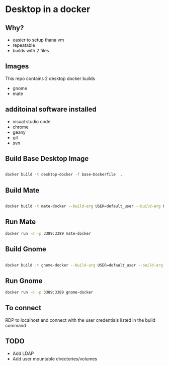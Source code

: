 # Desktop in a docker

## Why?
- easier to setup thana vm
- repeatable
- builds with 2 files


## Images
This repo contains 2 desktop docker builds

- gnome
- mate

## additoinal software installed
- visual studio code
- chrome
- geany
- git
- svn

## Build Base Desktop Image

```bash

docker build -t desktop-docker -f base-Dockerfile  .
```


## Build Mate

```bash

docker build -t mate-docker --build-arg USER=default_user --build-arg PASSWORD=xxx -f mate-Dockerfile  .
```

## Run Mate

```bash
docker run -d -p 3389:3389 mate-docker 
```

## Build Gnome

```bash

docker build -t gnome-docker --build-arg USER=default_user --build-arg PASSWORD=xxx -f gnome-Dockerfile  .
```

## Run Gnome

```bash
docker run -d -p 3389:3389 gnome-docker 
```

## To connect

RDP to localhost and connect with the user credentials listed in the build command



## TODO
- Add LDAP
- Add user mountable directories/volumes

